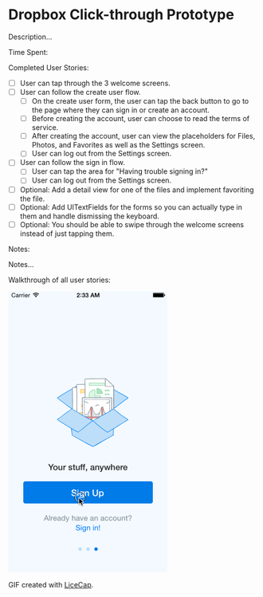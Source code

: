 # Dropbox Click-through Prototype

Description...

Time Spent:

Completed User Stories:
* [ ] User can tap through the 3 welcome screens.
* [ ] User can follow the create user flow.
  * [ ] On the create user form, the user can tap the back button to go to the page where they can sign in or create an account.
  * [ ] Before creating the account, user can choose to read the terms of service.
  * [ ] After creating the account, user can view the placeholders for Files, Photos, and Favorites as well as the Settings screen.
  * [ ] User can log out from the Settings screen.
* [ ] User can follow the sign in flow.
  * [ ] User can tap the area for "Having trouble signing in?"
  * [ ] User can log out from the Settings screen.
* [ ] Optional: Add a detail view for one of the files and implement favoriting the file.
* [ ] Optional: Add UITextFields for the forms so you can actually type in them and handle dismissing the keyboard.
* [ ] Optional: You should be able to swipe through the welcome screens instead of just tapping them.

Notes:

Notes...

Walkthrough of all user stories:

![Video Walkthrough](demo.gif)

GIF created with [LiceCap](http://www.cockos.com/licecap/).
